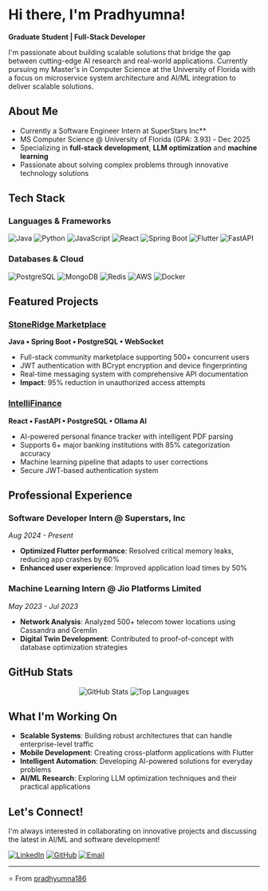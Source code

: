 # Hi there, I'm Pradhyumna! 

**Graduate Student | Full-Stack Developer**

I'm passionate about building scalable solutions that bridge the gap between cutting-edge AI research and real-world applications. Currently pursuing my Master's in Computer Science at the University of Florida with a focus on microservice system architecture and AI/ML integration to deliver scalable solutions.

##  About Me

-  Currently a Software Engineer Intern at SuperStars Inc**
-  MS Computer Science @ University of Florida (GPA: 3.93) - Dec 2025
-  Specializing in **full-stack development**, **LLM optimization** and **machine learning**
-  Passionate about solving complex problems through innovative technology solutions

##  Tech Stack

### Languages & Frameworks
![Java](https://img.shields.io/badge/Java-ED8B00?style=flat&logo=openjdk&logoColor=white)
![Python](https://img.shields.io/badge/Python-3776AB?style=flat&logo=python&logoColor=white)
![JavaScript](https://img.shields.io/badge/JavaScript-F7DF1E?style=flat&logo=javascript&logoColor=black)
![React](https://img.shields.io/badge/React-20232A?style=flat&logo=react&logoColor=61DAFB)
![Spring Boot](https://img.shields.io/badge/Spring_Boot-6DB33F?style=flat&logo=spring-boot&logoColor=white)
![Flutter](https://img.shields.io/badge/Flutter-02569B?style=flat&logo=flutter&logoColor=white)
![FastAPI](https://img.shields.io/badge/FastAPI-005571?style=flat&logo=fastapi)

### Databases & Cloud
![PostgreSQL](https://img.shields.io/badge/PostgreSQL-316192?style=flat&logo=postgresql&logoColor=white)
![MongoDB](https://img.shields.io/badge/MongoDB-4EA94B?style=flat&logo=mongodb&logoColor=white)
![Redis](https://img.shields.io/badge/Redis-DC382D?style=flat&logo=redis&logoColor=white)
![AWS](https://img.shields.io/badge/AWS-232F3E?style=flat&logo=amazon-aws&logoColor=white)
![Docker](https://img.shields.io/badge/Docker-2496ED?style=flat&logo=docker&logoColor=white)

##  Featured Projects

###  [StoneRidge Marketplace](https://github.com/pradhyumna186/stoneridge-marketplace)
**Java • Spring Boot • PostgreSQL • WebSocket**
- Full-stack community marketplace supporting 500+ concurrent users
- JWT authentication with BCrypt encryption and device fingerprinting
- Real-time messaging system with comprehensive API documentation
- **Impact**: 95% reduction in unauthorized access attempts

###  [IntelliFinance](https://github.com/pradhyumna186/intellifinance)
**React • FastAPI • PostgreSQL • Ollama AI**
- AI-powered personal finance tracker with intelligent PDF parsing
- Supports 6+ major banking institutions with 85% categorization accuracy
- Machine learning pipeline that adapts to user corrections
- Secure JWT-based authentication system

##  Professional Experience

### Software Developer Intern @ Superstars, Inc
*Aug 2024 - Present*
- **Optimized Flutter performance**: Resolved critical memory leaks, reducing app crashes by 60%
- **Enhanced user experience**: Improved application load times by 50%

### Machine Learning Intern @ Jio Platforms Limited
*May 2023 - Jul 2023*
- **Network Analysis**: Analyzed 500+ telecom tower locations using Cassandra and Gremlin
- **Digital Twin Development**: Contributed to proof-of-concept with database optimization strategies

##  GitHub Stats

<div align="center">
  <img src="https://github-readme-stats.vercel.app/api?username=pradhyumna186&show_icons=true&theme=radical&hide_border=true" alt="GitHub Stats" />
  <img src="https://github-readme-stats.vercel.app/api/top-langs/?username=pradhyumna186&layout=compact&theme=radical&hide_border=true" alt="Top Languages" />
</div>

##  What I'm Working On

-  **Scalable Systems**: Building robust architectures that can handle enterprise-level traffic
-  **Mobile Development**: Creating cross-platform applications with Flutter
-  **Intelligent Automation**: Developing AI-powered solutions for everyday problems
-  **AI/ML Research**: Exploring LLM optimization techniques and their practical applications

##  Let's Connect!

I'm always interested in collaborating on innovative projects and discussing the latest in AI/ML and software development!

[![LinkedIn](https://img.shields.io/badge/LinkedIn-0077B5?style=for-the-badge&logo=linkedin&logoColor=white)](https://linkedin.com/in/pradhyumna186)
[![GitHub](https://img.shields.io/badge/GitHub-100000?style=for-the-badge&logo=github&logoColor=white)](https://github.com/pradhyumna186)
[![Email](https://img.shields.io/badge/Email-D14836?style=for-the-badge&logo=gmail&logoColor=white)](mailto:pradhyumnareddymadhulapally@gmail.com)

---
⭐️ From [pradhyumna186](https://github.com/pradhyumna186)
